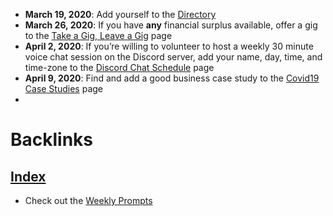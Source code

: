 - **March 19, 2020**: Add yourself to the [Directory](<Directory.md>)
- **March 26, 2020**: If you have __any__ financial surplus available, offer a gig to the [Take a Gig, Leave a Gig](<Take a Gig, Leave a Gig.md>) page
- **April 2, 2020**: If you’re willing to volunteer to host a weekly 30 minute voice chat session on the Discord server, add your name, day, time, and time-zone to the [Discord Chat Schedule](<Discord Chat Schedule.md>) page
- **April 9, 2020**: Find and add a good business case study to the [Covid19 Case Studies](<Covid19 Case Studies.md>) page
-  

# Backlinks
## [Index](<Index.md>)
- Check out the [Weekly Prompts](<Weekly Prompts.md>)

